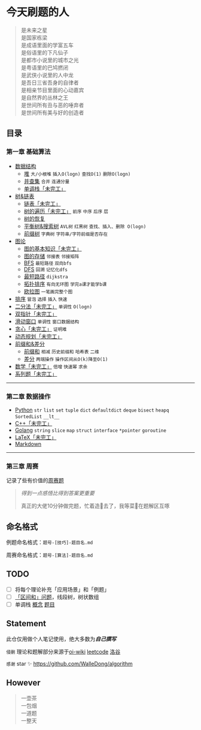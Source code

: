 # 今天刷题的人

> 是未来之星  
> 是国家栋梁  
> 是成语里面的学富五车  
> 是俗语里的下凡仙子  
> 是都市小说里的城市之光  
> 是粤语里的巴鸠撚闭  
> 是武侠小说里的人中龙  
> 是吾日三省吾身的自律者  
> 是相亲节目里面的心动嘉宾  
> 是自然界的丛林之王  
> 是世间所有丑与恶的唾弃者  
> 是世间所有美与好的创造者  

## 目录

### 第一章 基础算法
- [数据结构](./基础算法/数据结构)
  - [堆](./基础算法/数据结构/堆.md)  `大/小根堆`  `插入O(logn)`  `查找O(1)`  `删除O(logn)`
  - [并查集](/基础算法/数据结构/并查集.md)  `合并`  `连通分量`
  - [单调栈「未完工」](/基础算法/数据结构/单调栈.md)
- [树&链表](./基础算法/树&链表)
  - [链表「未完工」](./基础算法/树&链表/链表.md)
  - [树的遍历「未完工」](./基础算法/树&链表/树的遍历.md)  `前序`  `中序`  `后序`  `层`
  - [树的恢复](./基础算法/树&链表/树的恢复.md)
  - [平衡树&搜索树](./基础算法/树&链表/平衡树&搜索树.md)  `AVL树`  `红黑树`  `查找、插入、删除 O(logn)`
  - [前缀树](./基础算法/树&链表/前缀树.md)  `字典树`  `字符串/字符前缀是否存在`
- [图论]()
  - [图的基本知识「未完工」](./基础算法/图论/图的基本知识.md)
  - [图的存储](./基础算法/图论/图的存储.md)  `邻接表`  `邻接矩阵`
  - [BFS](./基础算法/图论/BFS.md)  `最短路径`  `双向bfs`
  - [DFS](./基础算法/图论/DFS.md)  `回溯`  `记忆化dfs`
  - [最短路径](./基础算法/图论/最短路径.md)  `dijkstra`
  - [拓扑排序](./基础算法/图论/拓扑排序.md)  `有向无环图`  `学完a课才能学b课`
  - [欧拉图](./基础算法/图论/欧拉图.md)  `一笔画完整个图`
- [排序](./基础算法/排序/排序.md)  `冒泡`  `选择`  `插入`  `快速`
- [二分法「未完工」](./基础算法/二分法/二分法.md)  `单调性`  `O(logn)`
- [双指针「未完工」](./基础算法/双指针/双指针.md)
- [滑动窗口](./基础算法/滑动窗口/滑动窗口.md)  `单调性`  `窗口数据结构`
- [贪心「未完工」](./基础算法/贪心/贪心.md)  `证明难`
- [动态规划「未完工」](./基础算法/动态规划/动态规划.md)
- [前缀和&差分](./基础算法/前缀和&差分)
  - [前缀和](./基础算法/前缀和&差分/前缀和.md)  `相减`  `历史前缀和`  `哈希表`  `二维`
  - [差分](./基础算法/前缀和&差分/差分.md)  `两端操作`  `操作区间从O(k)降至O(1)`
- [数学「未完工」](./基础算法/数学/数学.md)  `倍增`  `快速幂`  `求余`
- [系列题「未完工」](./基础算法/系列题)

---

### 第二章 数据操作

- [Python](./数据操作/Python)  `str`  `list`  `set`  `tuple`  `dict`  `defaultdict`  `deque`  `bisect`  `heapq`  `SortedList`  `__lt__`
- [C++「未完工」](./数据操作/C++)
- [Golang](./数据操作/Golang)  `string`  `slice`  `map`  `struct`  `interface`  `*pointer`  `goroutine`  
- [LaTeX「未完工」](./数据操作/LaTeX)
- [Markdown](https://github.com/guodongxiaren/README)

---


### 第三章 周赛

记录了些有价值的[周赛题](./周赛)

> *得到一点感悟比得到答案更重要*
>
> 真正的大佬10分钟做完题，忙着造🚀去了，我等菜🐔在题解区互啄

## 命名格式

例题命名格式：`题号-[技巧]-题目名.md`

周赛命名格式：`题号-[算法]-题目名.md`

## TODO

- [ ] 将每个理论补充「应用场景」和「例题」
- [ ] [「区间和」问题](https://leetcode-cn.com/problems/range-sum-query-mutable/solution/guan-yu-ge-lei-qu-jian-he-wen-ti-ru-he-x-41hv/)，线段树，树状数组
- [ ] 单调栈 [概念](https://www.jianshu.com/p/6bbd3653a57f) [题目](https://leetcode-cn.com/problems/longest-well-performing-interval/solution/can-kao-liao-ji-ge-da-shen-de-ti-jie-zhi-hou-zong-/)

## Statement

此仓仅用做个人笔记使用，绝大多数为***自己撰写***

`侵删` 理论和题解部分来源于[oi-wiki](https://oi-wiki.org) [leetcode](https://leetcode-cn.com/problemset/all/) [洛谷](https://www.luogu.com.cn)

`感谢` star ✨ https://github.com/WalleDong/algorithm

## However

> 一壶茶  
> 一包烟  
> 一道题  
> 一整天  
